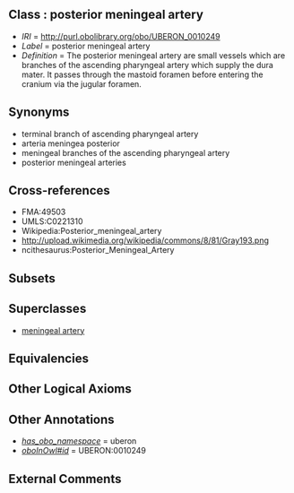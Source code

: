 
## Class : posterior meningeal artery

 * *IRI* = http://purl.obolibrary.org/obo/UBERON_0010249
 * *Label* = posterior meningeal artery
 * *Definition* = The posterior meningeal artery are small vessels which are branches of the ascending pharyngeal artery which supply the dura mater. It passes through the mastoid foramen before entering the cranium via the jugular foramen.

## Synonyms

 * terminal branch of ascending pharyngeal artery
 * arteria meningea posterior
 * meningeal branches of the ascending pharyngeal artery
 * posterior meningeal arteries

## Cross-references

 * FMA:49503
 * UMLS:C0221310
 * Wikipedia:Posterior_meningeal_artery
 * http://upload.wikimedia.org/wikipedia/commons/8/81/Gray193.png
 * ncithesaurus:Posterior_Meningeal_Artery

## Subsets


## Superclasses

 * [meningeal artery](../../UBERON/74/UBERON_0003474.md)

## Equivalencies


## Other Logical Axioms


## Other Annotations

 * *[has_obo_namespace](../../ce/oboInOwl#hasOBONamespace.md)* = uberon
 * *[oboInOwl#id](../../id/oboInOwl#id.md)* = UBERON:0010249

## External Comments

